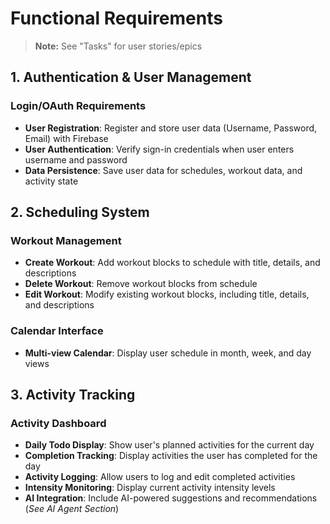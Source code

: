 # Functional Requirements

> **Note:** See "Tasks" for user stories/epics

## 1. Authentication & User Management

### Login/OAuth Requirements
- **User Registration**: Register and store user data (Username, Password, Email) with Firebase
- **User Authentication**: Verify sign-in credentials when user enters username and password
- **Data Persistence**: Save user data for schedules, workout data, and activity state

## 2. Scheduling System

### Workout Management
- **Create Workout**: Add workout blocks to schedule with title, details, and descriptions
- **Delete Workout**: Remove workout blocks from schedule
- **Edit Workout**: Modify existing workout blocks, including title, details, and descriptions

### Calendar Interface
- **Multi-view Calendar**: Display user schedule in month, week, and day views

## 3. Activity Tracking

### Activity Dashboard
- **Daily Todo Display**: Show user's planned activities for the current day
- **Completion Tracking**: Display activities the user has completed for the day
- **Activity Logging**: Allow users to log and edit completed activities
- **Intensity Monitoring**: Display current activity intensity levels
- **AI Integration**: Include AI-powered suggestions and recommendations (*See AI Agent Section*)

